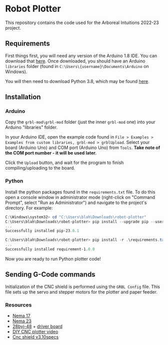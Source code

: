 # Robot Plotter

This repository contains the code used for the Arboreal Intuitions 2022-23 project.

## Requirements

First things first, you will need any version of the Arduino 1.8 IDE. You can download that [here](https://www.arduino.cc/en/software/OldSoftwareReleases). Once downloaded, you should have an Arduino `libraries` folder (found in `C:\Users\{username}\Documents\Arduino` on Windows).

You will then need to download Python 3.8, which may be found [here](https://www.python.org/downloads/release/python-380/).

## Installation

### Arduino

Copy the `grbl-mod\grbl-mod` folder (just the inner `grbl-mod` one) into your Arduino "libraries" folder.

In your Arduino IDE, open the example code found in `File > Examples > Examples from custom libraries, grbl-mod > grblUpload`. Select your board (Arduino Uno) and COM port (Arduino Uno) from `Tools`. **Take note of the COM port number - it will be used later.**

Click the `Upload` button, and wait for the program to finish compiling/uploading to the board.

### Python

Install the python packages found in the `requirements.txt` file. To do this open a console window in administrator mode (right-click on "Command Prompt", select "Run as Administrator") and navigate to the project's directory. For example:

```powershell
C:\Windows\system32> cd "C:\Users\blah\Downloads\robot-plotter"
C:\Users\blah\Downloads\robot-plotter> pip install --upgrade pip --user
...
Successfully installed pip-23.0.1 

C:\Users\blah\Downloads\robot-plotter> pip install -r .\requirements.txt --user
...
Successfully installed requirement-1.0.0
```

Now you are ready to run Python plotter code!

## Sending G-Code commands

Initialization of the CNC shield is performed using the `GRBL Config` file. This file sets up the servo and stepper motors for the plotter and paper feeder.

### Resources

- [Nema 17](https://voltatek.ca/stepper-motors/226-nema-17-stepper-motor-15a-17hs4401-for-cnc-or-3d-printer.html)
- [Nema 23](https://www.pishop.ca/product/stepper-motor-125-oz-in-200-stepsrev/)
- [28byj-48](https://www.solarbotics.com/product/22305/) + [driver board](https://www.solarbotics.com/product/22315/)
- [DIY CNC plotter video](https://www.youtube.com/watch?v=XYqx5wg4oLU)
- [Cnc shield v3.10specs](https://blog.protoneer.co.nz/arduino-cnc-shield/)

